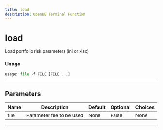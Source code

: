 ```yaml
---
title: load
description: OpenBB Terminal Function
---
```


# load

Load portfolio risk parameters (ini or xlsx)

### Usage

```python
usage: file -f FILE [FILE ...]
```

---

## Parameters

| Name | Description | Default | Optional | Choices |
| ---- | ----------- | ------- | -------- | ------- |
| file | Parameter file to be used | None | False | None |
---

